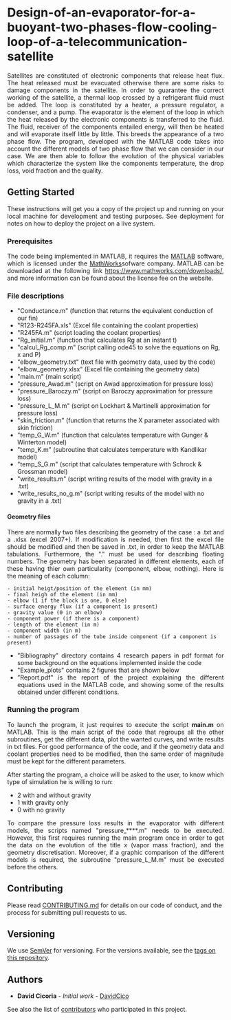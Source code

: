 # Design-of-an-evaporator-for-a-buoyant-two-phases-flow-cooling-loop-of-a-telecommunication-satellite

<p align="justify">Satellites are constituted of electronic components that release heat flux. The heat released must be evacuated otherwise there are some risks to damage components in the satellite. In order to guarantee the correct working of the satellite, a thermal loop crossed by a refrigerant fluid must be added. The loop is constituted by a heater, a pressure regulator, a condenser, and a pump. The evaporator is the element of the loop in which the heat released by the electronic components is transferred to the fluid. The fluid, receiver of the components entailed energy, will then be heated and will evaporate itself little by little. This breeds the appearance of a two phase flow. The program, developed with the MATLAB code takes into account the different models of two phase flow that we can consider in our case. We are then able to follow the evolution of the physical variables which characterize the system like the components temperature, the drop loss, void fraction and the quality.</p>


## Getting Started

<p align="justify">These instructions will get you a copy of the project up and running on your local machine for development and testing purposes. See deployment for notes on how to deploy the project on a live system.</p>

### Prerequisites

<p align="justify">The code being implemented in MATLAB, it requires the <a href="https://www.mathworks.com/products/matlab.html">MATLAB</a> software, which is licensed under the <a href="https://www.mathworks.com/">MathWorks</a>sofware company. MATLAB can be downloaded at the following link <a href="https://www.mathworks.com/downloads/">https://www.mathworks.com/downloads/</a>, and more information can be found about the license fee on the website.</p>


### File descriptions

<ul>
<li>"Conductance.m" (function that returns the equivalent conduction of our fin)</li> 
<li>"R123-R245FA.xls" (Excel file containing the coolant properties)</li> 
<li>"R245FA.m" (script loading the coolant properties)</li>
<li>"Rg_initial.m" (function that calculates Rg at an instant t)</li> 
<li>"calcul_Rg_comp.m" (script calling ode45 to solve the equations on Rg, x and P)</li> 
<li>"elbow_geometry.txt" (text file with geometry data, used by the code)</li>
<li>"elbow_geometry.xlsx" (Excel file containing the geometry data)</li> 
<li>"main.m" (main script)</li> 
<li>"pressure_Awad.m" (script on Awad approximation for pressure loss)</li>
<li>"pressure_Baroczy.m" (script on Baroczy approximation for pressure loss)</li>
<li>"pressure_L_M.m" (script on Lockhart & Martinelli approximation for pressure loss)</li>   
<li>"skin_friction.m" (function that returns the X parameter associated with skin friction)</li>
<li>"temp_G_W.m" (function that calculates temperature with Gunger & Winterton model)</li>
<li>"temp_K.m" (subroutine that calculates temperature with Kandlikar model)</li>
<li>"temp_S_G.m" (script that calculates temperature with Schrock & Grossman model)</li>
<li>"write_results.m" (script writing results of the model with gravity in a .txt)</li>
<li>"write_results_no_g.m" (script writing results of the model with no gravity in a .txt)</li>
</ul>

#### Geometry files

<p align="justify">There are normally two files describing the geometry of the case : a .txt and a .xlsx (excel 2007+). If modification is needed, then first the excel file should be modified and then be saved in .txt, in order to keep the MATLAB tabulations. Furthermore, the "." must be used for describing floating numbers. The geometry has been separated in different elements, each of these having thier own particularity (component, elbow, nothing). Here is the meaning of each column:</p>
 
	- initial heigt/position of the element (in mm)
	- final heigh of the element (in mm)
	- elbow (1 if the block is one, 0 else)
	- surface energy flux (if a component is present)
	- gravity value (0 in an elbow)
	- component power (if there is a component)
	- length of the element (in m)
	- component width (in m)
	- number of passages of the tube inside component (if a component is present)

<ul>
<li><div align="justify">"Bibliography" directory contains 4 research papers in pdf format for some background on the equations implemented inside the code</div></li>
<li>"Example_plots" contains 2 figures that are shown below</li>
<li><div align="justify">"Report.pdf" is the report of the project explaining the different equations used in the MATLAB code, and showing some of the results obtained under different conditions.</div></li>
</ul>


### Running the program

<p align="justify">To launch the program, it just requires to execute the script <b>main.m</b> on MATLAB. This is the main script of the code that regroups all the other subroutines, get the different data, plot the wanted curves, and write results in txt files. For good performance of the code, and if the geometry data and coolant properties need to be modified, then the same order of magnitude must be kept for the different parameters.</p>

<p align="justify">After starting the program, a choice will be asked to the user, to know which type of simulation he is willing to run:</p>
<ul>
	<li>2 with and without gravity</li>
	<li>1 with gravity only</li>
	<li>0 with no gravity</li>
</ul>

<p align="justify"The different results will be plotted and computed with MATLAB, and exported in .txt format: "results_with_gravity.txt" and "results_without_gravity.txt".</p>

<p align="justify">To compare the pressure loss results in the evaporator with different models, the scripts named "pressure_****.m" needs to be executed. However, this first requires running the main program once in order to get the data on the evolution of the title x (vapor mass fraction), and the geometry discretisation. Moreover, if a graphic comparison of the different models is required, the subroutine "pressure_L_M.m" must be executed before the others.</p>



## Contributing

Please read [CONTRIBUTING.md](https://github.com/DavidCico/Study-of-buy-and-hold-investment/blob/master/CONTRIBUTING.md) for details on our code of conduct, and the process for submitting pull requests to us.

## Versioning

We use [SemVer](http://semver.org/) for versioning. For the versions available, see the [tags on this repository](https://github.com/your/project/tags). 

## Authors

* **David Cicoria** - *Initial work* - [DavidCico](https://github.com/DavidCico)

See also the list of [contributors](https://github.com/DavidCico/Study-of-buy-and-hold-investment/graphs/contributors) who participated in this project.
